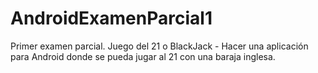 # AndroidExamenParcial1
Primer examen parcial. Juego del 21 o BlackJack -  Hacer una aplicación para Android donde se pueda jugar al 21 con una baraja inglesa.
